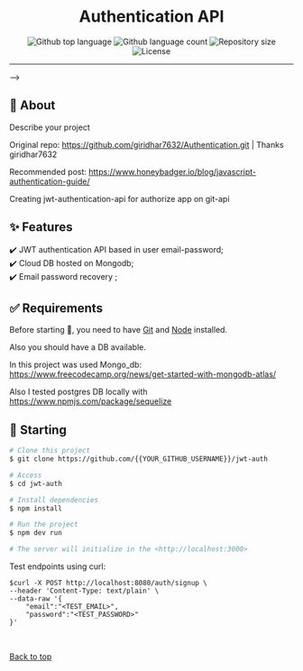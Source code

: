 

<h1 align="center">Authentication API</h1>

<p align="center">
  <img alt="Github top language" src="https://img.shields.io/github/languages/top/{{YOUR_GITHUB_USERNAME}}/jwt-auth?color=56BEB8">

  <img alt="Github language count" src="https://img.shields.io/github/languages/count/{{YOUR_GITHUB_USERNAME}}/jwt-auth?color=56BEB8">

  <img alt="Repository size" src="https://img.shields.io/github/repo-size/{{YOUR_GITHUB_USERNAME}}/jwt-auth?color=56BEB8">

  <img alt="License" src="https://img.shields.io/github/license/{{YOUR_GITHUB_USERNAME}}/jwt-auth?color=56BEB8">

  <!-- <img alt="Github issues" src="https://img.shields.io/github/issues/{{YOUR_GITHUB_USERNAME}}/jwt-auth?color=56BEB8" /> -->

  <!-- <img alt="Github forks" src="https://img.shields.io/github/forks/{{YOUR_GITHUB_USERNAME}}/jwt-auth?color=56BEB8" /> -->

  <!-- <img alt="Github stars" src="https://img.shields.io/github/stars/{{YOUR_GITHUB_USERNAME}}/jwt-auth?color=56BEB8" /> -->
</p>

<hr> -->

<br>

## :dart: About ##

Describe your project


Original repo: https://github.com/giridhar7632/Authentication.git | Thanks giridhar7632 

Recommended post: https://www.honeybadger.io/blog/javascript-authentication-guide/ 

Creating jwt-authentication-api for authorize app on git-api

## :sparkles: Features ##

:heavy_check_mark: JWT authentication API based in user email-password;\
:heavy_check_mark: Cloud DB hosted on Mongodb;\
:heavy_check_mark: Email password recovery ;

## :white_check_mark: Requirements ##

Before starting :checkered_flag:, you need to have [Git](https://git-scm.com) and [Node](https://nodejs.org/en/) installed.

Also you should have a DB available. 

In this project was used Mongo_db: https://www.freecodecamp.org/news/get-started-with-mongodb-atlas/ 

Also I tested postgres DB locally with https://www.npmjs.com/package/sequelize 

## :checkered_flag: Starting ##

```bash
# Clone this project
$ git clone https://github.com/{{YOUR_GITHUB_USERNAME}}/jwt-auth

# Access
$ cd jwt-auth

# Install dependencies
$ npm install 

# Run the project
$ npm dev run 

# The server will initialize in the <http://localhost:3000>
```

Test endpoints using curl: 

```
$curl -X POST http://localhost:8080/auth/signup \
--header 'Content-Type: text/plain' \
--data-raw '{
    "email":"<TEST_EMAIL>",
    "password":"<TEST_PASSWORD>"
}'

```



&#xa0;

<a href="#top">Back to top</a>
